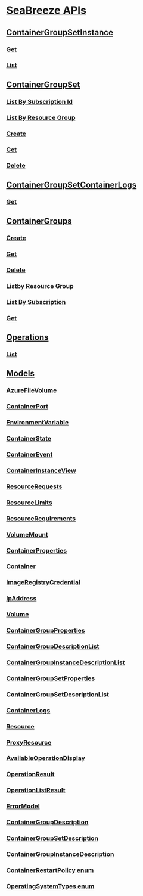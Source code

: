 # [SeaBreeze APIs](seabreeze-index.md)
## [ContainerGroupSetInstance](seabreeze-index-containergroupsetinstance.md)
### [Get](seabreeze-api-containergroupsetinstance_get.md)
### [List](seabreeze-api-containergroupsetinstance_list.md)
## [ContainerGroupSet](seabreeze-index-containergroupset.md)
### [List By Subscription Id](seabreeze-api-containergroupsets_listbysubscriptionid.md)
### [List By Resource Group](seabreeze-api-containergroupsets_listbyresourcegroup.md)
### [Create](seabreeze-api-containergroupset_create.md)
### [Get](seabreeze-api-containergroupset_get.md)
### [Delete](seabreeze-api-containergroupset_delete.md)
## [ContainerGroupSetContainerLogs](seabreeze-index-containergroupsetcontainerlogs.md)
### [Get](seabreeze-api-containergroupsetcontainerlogs_get.md)
## [ContainerGroups](seabreeze-index-containergroups.md)
### [Create](seabreeze-api-containergroups_create.md)
### [Get](seabreeze-api-containergroups_get.md)
### [Delete](seabreeze-api-containergroups_delete.md)
### [Listby Resource Group](seabreeze-api-containergroups_listbyresourcegroup.md)
### [List By Subscription](seabreeze-api-containergroups_listbysubscription.md)
### [Get](seabreeze-api-containergroupscontainerlogs_get.md)
## [Operations](seabreeze-index-operations.md)
### [List](seabreeze-api-operations_list.md)
## [Models](seabreeze-index-models.md)
### [AzureFileVolume](seabreeze-model-azurefilevolume.md)
### [ContainerPort](seabreeze-model-containerport.md)
### [EnvironmentVariable](seabreeze-model-environmentvariable.md)
### [ContainerState](seabreeze-model-containerstate.md)
### [ContainerEvent](seabreeze-model-containerevent.md)
### [ContainerInstanceView](seabreeze-model-containerinstanceview.md)
### [ResourceRequests](seabreeze-model-resourcerequests.md)
### [ResourceLimits](seabreeze-model-resourcelimits.md)
### [ResourceRequirements](seabreeze-model-resourcerequirements.md)
### [VolumeMount](seabreeze-model-volumemount.md)
### [ContainerProperties](seabreeze-model-containerproperties.md)
### [Container](seabreeze-model-container.md)
### [ImageRegistryCredential](seabreeze-model-imageregistrycredential.md)
### [IpAddress](seabreeze-model-ipaddress.md)
### [Volume](seabreeze-model-volume.md)
### [ContainerGroupProperties](seabreeze-model-containergroupproperties.md)
### [ContainerGroupDescriptionList](seabreeze-model-containergroupdescriptionlist.md)
### [ContainerGroupInstanceDescriptionList](seabreeze-model-containergroupinstancedescriptionlist.md)
### [ContainerGroupSetProperties](seabreeze-model-containergroupsetproperties.md)
### [ContainerGroupSetDescriptionList](seabreeze-model-containergroupsetdescriptionlist.md)
### [ContainerLogs](seabreeze-model-containerlogs.md)
### [Resource](seabreeze-model-resource.md)
### [ProxyResource](seabreeze-model-proxyresource.md)
### [AvailableOperationDisplay](seabreeze-model-availableoperationdisplay.md)
### [OperationResult](seabreeze-model-operationresult.md)
### [OperationListResult](seabreeze-model-operationlistresult.md)
### [ErrorModel](seabreeze-model-errormodel.md)
### [ContainerGroupDescription](seabreeze-model-containergroupdescription.md)
### [ContainerGroupSetDescription](seabreeze-model-containergroupsetdescription.md)
### [ContainerGroupInstanceDescription](seabreeze-model-containergroupinstancedescription.md)
### [ContainerRestartPolicy enum](seabreeze-model-containerrestartpolicy.md)
### [OperatingSystemTypes enum](seabreeze-model-operatingsystemtypes.md)

